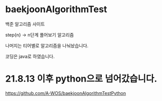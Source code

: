 # baekjoonAlgorithmTest    

백준 알고리즘 사이트

step{n} -> n단계 풀어보기 알고리즘   

나머지는 티어별로 알고리즘을 나눠놨습니다.

코딩은 java로 하였습니다.

# 21.8.13 이후 python으로 넘어갔습니다. 
<https://github.com/A-WOS/baekjoonAlgorithmTestPython>
